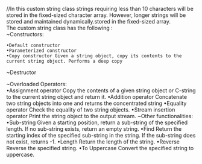 //In this custom string class strings requiring less than 10 characters will be stored in the fixed-sized character
array. However, longer strings will be stored and maintained dynamically.stored in the fixed-sized array.
<br>
The custom string class has the following :
<br>
~Constructors:

    •Default constructor
    •Parameterized constructor
    •Copy constructor Given a string object, copy its contents to the current string object. Performs a deep copy

~Destructor

~Overloaded Operators:
<br>
    •Assignment operator
    Copy the contents of a given string object or C-string to the current string object and return
    it. 
    •Addition operator
    Concatenate two string objects into one and returns the concentrated string
    •Equality operator
    Check the equality of two string objects.
    •Stream insertion operator
    Print the string object to the output stream. 
~Other functionalities:
<br>
    •Sub-string
    Given a starting position, return a sub-string of the specified length. If no sub-string exists,
    return an empty string.
    •Find
    Return the starting index of the specified sub-string in the string. If the sub-string does not
    exist, returns -1.
    •Length
    Return the length of the string.
    •Reverse
    Reverse the specified string.
    •To Uppercase
    Convert the specified string to uppercase.


